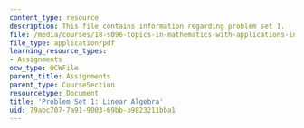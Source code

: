 ```yaml
---
content_type: resource
description: This file contains information regarding problem set 1.
file: /media/courses/18-s096-topics-in-mathematics-with-applications-in-finance-fall-2013/79abc7077a91900369bbb9823211bba1_MIT18_S096F13_pset1.pdf
file_type: application/pdf
learning_resource_types:
- Assignments
ocw_type: OCWFile
parent_title: Assignments
parent_type: CourseSection
resourcetype: Document
title: 'Problem Set 1: Linear Algebra'
uid: 79abc707-7a91-9003-69bb-b9823211bba1
---
```

